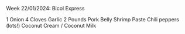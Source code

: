 Week 22/01/2024:
Bicol Express

1 Onion
4 Cloves Garlic
2 Pounds Pork Belly
Shrimp Paste
Chili peppers (lots!)
Coconut Cream / Coconut Milk
